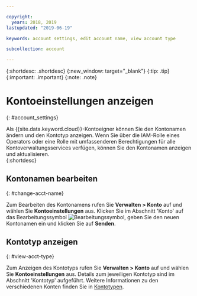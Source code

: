 ```yaml
---

copyright:
  years: 2018, 2019
lastupdated: "2019-06-19"

keywords: account settings, edit account name, view account type

subcollection: account

---
```


{:shortdesc: .shortdesc}
{:new_window: target="_blank"}
{:tip: .tip}
{:important: .important}
{:note: .note}


# Kontoeinstellungen anzeigen
{: #account_settings}

Als {{site.data.keyword.cloud}}-Kontoeigner können Sie den Kontonamen ändern und den Kontotyp anzeigen. Wenn Sie über die IAM-Rolle eines Operators oder eine Rolle mit umfassenderen Berechtigungen für alle Kontoverwaltungsservices verfügen, können Sie den Kontonamen anzeigen und aktualisieren.  
{:shortdesc}

## Kontonamen bearbeiten
{: #change-acct-name}

Zum Bearbeiten des Kontonamens rufen Sie **Verwalten > Konto** auf und wählen Sie **Kontoeinstellungen** aus. Klicken Sie im Abschnitt 'Konto' auf das Bearbeitungssymbol ![Bearbeitungssymbol](../icons/edit-tagging.svg), geben Sie den neuen Kontonamen ein und klicken Sie auf **Senden**.

## Kontotyp anzeigen
{: #view-acct-type}

Zum Anzeigen des Kontotyps rufen Sie **Verwalten > Konto** auf und wählen Sie **Kontoeinstellungen** aus. Details zum jeweiligen Kontotyp sind im Abschnitt 'Kontotyp' aufgeführt. Weitere Informationen zu den verschiedenen Konten finden Sie in [Kontotypen](/docs/account?topic=account-accounts).
